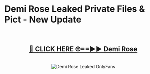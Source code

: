 # Demi Rose Leaked Private Files & Pict - New Update
<br>
<div align="center">
<h2><a href="https://mediafilles.blogspot.com/?title=Demi_Rose" rel="nofollow">🔴 CLICK HERE 🌐==►► Demi Rose</a></h2>
<br>
<a href="https://mediafilles.blogspot.com/?title=Demi_Rose" rel="nofollow" data-target="animated-image.originalLink"><img src="https://i.ibb.co.com/WyWwxjT/player-gif2.gif" alt="Demi Rose Leaked OnlyFans" style="max-width: 100%; display: inline-block;" data-target="animated-image.originalImage"></a>
</div>
<br>